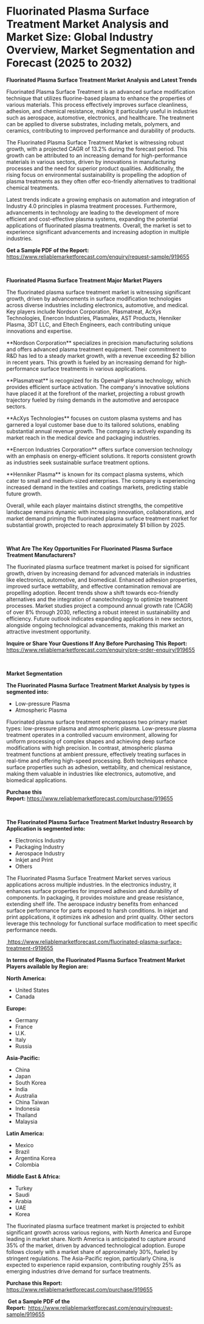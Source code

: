 <p><h1>Fluorinated Plasma Surface Treatment Market Analysis and Market Size: Global Industry Overview, Market Segmentation and Forecast (2025 to 2032)</h1></p><p><strong>Fluorinated Plasma Surface Treatment Market Analysis and Latest Trends</strong></p>
<p><p>Fluorinated Plasma Surface Treatment is an advanced surface modification technique that utilizes fluorine-based plasma to enhance the properties of various materials. This process effectively improves surface cleanliness, adhesion, and chemical resistance, making it particularly useful in industries such as aerospace, automotive, electronics, and healthcare. The treatment can be applied to diverse substrates, including metals, polymers, and ceramics, contributing to improved performance and durability of products.</p><p>The Fluorinated Plasma Surface Treatment Market is witnessing robust growth, with a projected CAGR of 13.2% during the forecast period. This growth can be attributed to an increasing demand for high-performance materials in various sectors, driven by innovations in manufacturing processes and the need for superior product qualities. Additionally, the rising focus on environmental sustainability is propelling the adoption of plasma treatments as they often offer eco-friendly alternatives to traditional chemical treatments.</p><p>Latest trends indicate a growing emphasis on automation and integration of Industry 4.0 principles in plasma treatment processes. Furthermore, advancements in technology are leading to the development of more efficient and cost-effective plasma systems, expanding the potential applications of fluorinated plasma treatments. Overall, the market is set to experience significant advancements and increasing adoption in multiple industries.</p></p>
<p><strong>Get a Sample PDF of the Report:&nbsp;</strong> <a href="https://www.reliablemarketforecast.com/enquiry/request-sample/919655?utm_campaign=3734&utm_medium=2&utm_source=Github&utm_content=ia&utm_term=18042025&utm_id=fluorinated-plasma-surface-treatment">https://www.reliablemarketforecast.com/enquiry/request-sample/919655</a></p>
<p>&nbsp;</p>
<p><strong>Fluorinated Plasma Surface Treatment Major Market Players</strong></p>
<p><p>The fluorinated plasma surface treatment market is witnessing significant growth, driven by advancements in surface modification technologies across diverse industries including electronics, automotive, and medical. Key players include Nordson Corporation, Plasmatreat, AcXys Technologies, Enercon Industries, Plasmalex, AST Products, Henniker Plasma, 3DT LLC, and Eltech Engineers, each contributing unique innovations and expertise.</p><p>**Nordson Corporation** specializes in precision manufacturing solutions and offers advanced plasma treatment equipment. Their commitment to R&D has led to a steady market growth, with a revenue exceeding $2 billion in recent years. This growth is fueled by an increasing demand for high-performance surface treatments in various applications.</p><p>**Plasmatreat** is recognized for its Openair® plasma technology, which provides efficient surface activation. The company's innovative solutions have placed it at the forefront of the market, projecting a robust growth trajectory fueled by rising demands in the automotive and aerospace sectors.</p><p>**AcXys Technologies** focuses on custom plasma systems and has garnered a loyal customer base due to its tailored solutions, enabling substantial annual revenue growth. The company is actively expanding its market reach in the medical device and packaging industries.</p><p>**Enercon Industries Corporation** offers surface conversion technology with an emphasis on energy-efficient solutions. It reports consistent growth as industries seek sustainable surface treatment options.</p><p>**Henniker Plasma** is known for its compact plasma systems, which cater to small and medium-sized enterprises. The company is experiencing increased demand in the textiles and coatings markets, predicting stable future growth.</p><p>Overall, while each player maintains distinct strengths, the competitive landscape remains dynamic with increasing innovation, collaborations, and market demand priming the fluorinated plasma surface treatment market for substantial growth, projected to reach approximately $1 billion by 2025.</p></p>
<p>&nbsp;</p>
<p><strong>What Are The Key Opportunities For Fluorinated Plasma Surface Treatment Manufacturers?</strong></p>
<p><p>The fluorinated plasma surface treatment market is poised for significant growth, driven by increasing demand for advanced materials in industries like electronics, automotive, and biomedical. Enhanced adhesion properties, improved surface wettability, and effective contamination removal are propelling adoption. Recent trends show a shift towards eco-friendly alternatives and the integration of nanotechnology to optimize treatment processes. Market studies project a compound annual growth rate (CAGR) of over 8% through 2030, reflecting a robust interest in sustainability and efficiency. Future outlook indicates expanding applications in new sectors, alongside ongoing technological advancements, making this market an attractive investment opportunity.</p></p>
<p><strong>Inquire or Share Your Questions If Any Before Purchasing This Report:</strong> <a href="https://www.reliablemarketforecast.com/enquiry/pre-order-enquiry/919655?utm_campaign=3734&utm_medium=2&utm_source=Github&utm_content=ia&utm_term=18042025&utm_id=fluorinated-plasma-surface-treatment">https://www.reliablemarketforecast.com/enquiry/pre-order-enquiry/919655</a></p>
<p>&nbsp;</p>
<p><strong>Market Segmentation</strong></p>
<p><strong>The Fluorinated Plasma Surface Treatment Market Analysis by types is segmented into:</strong></p>
<p><ul><li>Low-pressure Plasma</li><li>Atmospheric Plasma</li></ul></p>
<p><p>Fluorinated plasma surface treatment encompasses two primary market types: low-pressure plasma and atmospheric plasma. Low-pressure plasma treatment operates in a controlled vacuum environment, allowing for uniform processing of complex shapes and achieving deep surface modifications with high precision. In contrast, atmospheric plasma treatment functions at ambient pressure, effectively treating surfaces in real-time and offering high-speed processing. Both techniques enhance surface properties such as adhesion, wettability, and chemical resistance, making them valuable in industries like electronics, automotive, and biomedical applications.</p></p>
<p><strong>Purchase this Report:&nbsp;</strong><a href="https://www.reliablemarketforecast.com/purchase/919655?utm_campaign=3734&utm_medium=2&utm_source=Github&utm_content=ia&utm_term=18042025&utm_id=fluorinated-plasma-surface-treatment">https://www.reliablemarketforecast.com/purchase/919655</a></p>
<p>&nbsp;</p>
<p><strong>The Fluorinated Plasma Surface Treatment Market Industry Research by Application is segmented into:</strong></p>
<p><ul><li>Electronics Industry</li><li>Packaging Industry</li><li>Aerospace Industry</li><li>Inkjet and Print</li><li>Others</li></ul></p>
<p><p>The Fluorinated Plasma Surface Treatment Market serves various applications across multiple industries. In the electronics industry, it enhances surface properties for improved adhesion and durability of components. In packaging, it provides moisture and grease resistance, extending shelf life. The aerospace industry benefits from enhanced surface performance for parts exposed to harsh conditions. In inkjet and print applications, it optimizes ink adhesion and print quality. Other sectors leverage this technology for functional surface modification to meet specific performance needs.</p></p>
<p><a href="https://www.reliablemarketforecast.com/fluorinated-plasma-surface-treatment-r919655?utm_campaign=3734&utm_medium=2&utm_source=Github&utm_content=ia&utm_term=18042025&utm_id=fluorinated-plasma-surface-treatment">&nbsp;https://www.reliablemarketforecast.com/fluorinated-plasma-surface-treatment-r919655</a></p>
<p><strong>In terms of Region, the Fluorinated Plasma Surface Treatment Market Players available by Region are:</strong></p>
<p>
    <p> <strong> North America: </strong>
        <ul>
            <li>United States</li>
            <li>Canada</li>
        </ul>
        </p> 
    <p> <strong> Europe: </strong>
        <ul>
            <li>Germany</li>
            <li>France</li>
            <li>U.K.</li>
            <li>Italy</li>
            <li>Russia</li>
        </ul>
        </p> 
    <p> <strong> Asia-Pacific: </strong>
        <ul>
            <li>China</li>
            <li>Japan</li>
            <li>South Korea</li>
            <li>India</li>
            <li>Australia</li>
            <li>China Taiwan</li>
            <li>Indonesia</li>
            <li>Thailand</li>
            <li>Malaysia</li>
        </ul>
        </p> 
    <p> <strong> Latin America: </strong>
        <ul>
            <li>Mexico</li>
            <li>Brazil</li>
            <li>Argentina Korea</li>
            <li>Colombia</li>
        </ul>
        </p> 
    <p> <strong> Middle East & Africa: </strong>
        <ul>
            <li>Turkey</li>
            <li>Saudi</li>
            <li>Arabia</li>
            <li>UAE</li>
            <li>Korea</li>
        </ul>
    </p>
    </p>
<p><p>The fluorinated plasma surface treatment market is projected to exhibit significant growth across various regions, with North America and Europe leading in market share. North America is anticipated to capture around 35% of the market, driven by advanced technological adoption. Europe follows closely with a market share of approximately 30%, fueled by stringent regulations. The Asia-Pacific region, particularly China, is expected to experience rapid expansion, contributing roughly 25% as emerging industries drive demand for surface treatments.</p></p>
<p><strong>Purchase this Report: </strong><a href="https://www.reliablemarketforecast.com/purchase/919655?utm_campaign=3734&utm_medium=2&utm_source=Github&utm_content=ia&utm_term=18042025&utm_id=fluorinated-plasma-surface-treatment">https://www.reliablemarketforecast.com/purchase/919655</a></p>
<p>&nbsp;<strong>Get a Sample PDF of the Report:&nbsp;&nbsp;</strong><a href="https://www.reliablemarketforecast.com/enquiry/request-sample/919655?utm_campaign=3734&utm_medium=2&utm_source=Github&utm_content=ia&utm_term=18042025&utm_id=fluorinated-plasma-surface-treatment">https://www.reliablemarketforecast.com/enquiry/request-sample/919655</a></p>
<p><strong></strong></p>
<p><p></p><p></p><p></p></p>